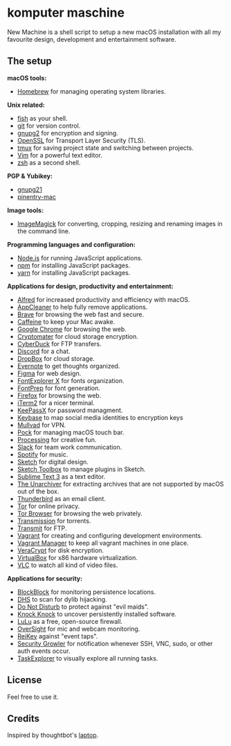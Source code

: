 komputer maschine
======

New Machine is a shell script to setup a new macOS installation with all my favourite design, development and entertainment software.


## The setup

**macOS tools:**
* [Homebrew](http://brew.sh/) for managing operating system libraries.

**Unix related:**
* [fish](https://fishshell.com/) as your shell.
* [git](https://git-scm.com/) for version control.
* [gnupg2](https://fishshell.com/) for encryption and signing.
* [OpenSSL](https://www.openssl.org/) for Transport Layer Security (TLS).
* [tmux](http://tmux.github.io/) for saving project state and switching between projects.
* [Vim](http://www.zsh.org/) for a powerful text editor.
* [zsh](http://www.zsh.org/) as a second shell.

**PGP & Yubikey:**
* [gnupg21](https://gnupg.org/) 
* [pinentry-mac](https://github.com/GPGTools/pinentry-mac) 

**Image tools:**
* [ImageMagick](https://www.imagemagick.org/) for converting, cropping, resizing and renaming images in the command line.

**Programming languages and configuration:**
* [Node.js](https://nodejs.org/) for running JavaScript applications.
* [npm](https://www.npmjs.com/) for installing JavaScript packages.
* [yarn](https://yarnpkg.com/) for installing JavaScript packages.

**Applications for design, productivity and entertainment:**
* [Alfred](https://www.alfredapp.com/) for increased productivity and efficiency with macOS.
* [AppCleaner](https://freemacsoft.net/appcleaner/) to help fully remove applications.
* [Brave](https://brave.com/) for browsing the web fast and secure.
* [Caffeine](http://lightheadsw.com/caffeine/) to keep your Mac awake.
* [Google Chrome](https://www.google.com/chrome/) for browsing the web.
* [Cryptomater](https://cryptomator.org/) for cloud storage encryption.
* [CyberDuck](https://cyberduck.io/) for FTP transfers.
* [Discord](https://discord.com/) for a chat.
* [DropBox](https://www.dropbox.com/) for cloud storage.
* [Evernote](https://evernote.com/) to get thoughts organized.
* [Figma](https://www.figma.com/) for web design.
* [FontExplorer X](https://www.fontexplorerx.com/) for fonts organization.
* [FontPrep](https://www.fontexplorerx.com/) for font generation.
* [Firefox](https://www.mozilla.org/en-US/firefox/new/) for browsing the web.
* [iTerm2](https://www.iterm2.com/) for a nicer terminal.
* [KeePassX](https://www.keepassx.org/) for password managment.
* [Keybase](https://keybase.io/) to map social media identities to encryption keys
* [Mullvad](https://mullvad.net/) for VPN.
* [Pock](https://pock.dev/) for managing macOS touch bar.
* [Processing](https://processing.org/) for creative fun.
* [Slack](https://slack.com/) for team work communication.
* [Spotify](https://www.spotify.com/) for music.
* [Sketch](https://www.sketchapp.com/) for digital design.
* [Sketch Toolbox](http://sketchtoolbox.com/) to manage plugins in Sketch.
* [Sublime Text 3](https://www.sublimetext.com/3) as a text editor.
* [The Unarchiver](https://theunarchiver.com/) for extracting archives that are not supported by macOS out of the box.
* [Thunderbird](https://www.mozilla.org/) as an email client.
* [Tor](https://www.torproject.org/) for online privacy.
* [Tor Browser](https://www.torproject.org/projects/torbrowser.html.en) for browsing the web privately.
* [Transmission](https://transmissionbt.com/) for torrents.
* [Transmit](https://panic.com/transmit/) for FTP.
* [Vagrant](https://www.vagrantup.com/) for creating and configuring development environments.
* [Vagrant Manager](http://vagrantmanager.com/) to keep all vagrant machines in one place.
* [VeraCrypt](https://veracrypt.codeplex.com/) for disk encryption.
* [VirtualBox](https://www.virtualbox.org/) for x86 hardware virtualization.
* [VLC](http://vagrantmanager.com/) to watch all kind of video files.

**Applications for security:**
* [BlockBlock](https://objective-see.com/products/blockblock.html) for monitoring persistence locations.
* [DHS](https://objective-see.com/products/dhs.html) to scan for dylib hijacking.
* [Do Not Disturb](https://objective-see.com/products/dnd.html) to protect against "evil maids".
* [Knock Knock](https://objective-see.com/products/knockknock.html) to uncover persistently installed software.
* [LuLu](https://objective-see.com/products/lulu.html) as a free, open-source firewall.
* [OverSight](https://objective-see.com/products/oversight.html) for mic and webcam monitoring.
* [ReiKey](https://objective-see.com/products/reikey.html) against "event taps".
* [Security Growler](https://pirate.github.io/security-growler/) for notification whenever SSH, VNC, sudo, or other auth events occur.
* [TaskExplorer](https://objective-see.com/products/taskexplorer.html) to visually explore all running tasks.

## License
Feel free to use it.

## Credits
Inspired by thoughtbot's [laptop](https://github.com/thoughtbot/laptop/).
